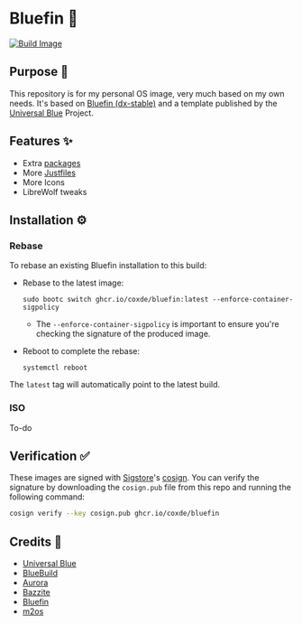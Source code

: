 # Bluefin 💙

[![Build Image](https://github.com/coxde/bluefin/actions/workflows/build.yml/badge.svg)](https://github.com/coxde/bluefin/actions/workflows/build.yml)

## Purpose 🤔

This repository is for my personal OS image, very much based on my own needs. It's based on [Bluefin (dx-stable)](https://github.com/ublue-os/bluefin/) and a template published by the [Universal Blue](https://universal-blue.org/) Project.

## Features ✨

-   Extra [packages](https://github.com/coxde/bluefin/blob/main/build_files/01-packages.sh)
-   More [Justfiles](https://github.com/coxde/bluefin/tree/main/build_files/20-just.sh)
-   More Icons
-   LibreWolf tweaks

## Installation ⚙️

### Rebase

To rebase an existing Bluefin installation to this build:

-   Rebase to the latest image:

    ```
    sudo bootc switch ghcr.io/coxde/bluefin:latest --enforce-container-sigpolicy
    ```

    -   The `--enforce-container-sigpolicy` is important to ensure you're checking the signature of the produced image.

-   Reboot to complete the rebase:
    ```
    systemctl reboot
    ```

The `latest` tag will automatically point to the latest build.

### ISO

To-do

## Verification ✅

These images are signed with [Sigstore](https://www.sigstore.dev/)'s [cosign](https://github.com/sigstore/cosign). You can verify the signature by downloading the `cosign.pub` file from this repo and running the following command:

```bash
cosign verify --key cosign.pub ghcr.io/coxde/bluefin
```

## Credits 💌

-   [Universal Blue](https://universal-blue.org/)
-   [BlueBuild](https://blue-build.org/)
-   [Aurora](https://getaurora.dev/)
-   [Bazzite](https://bazzite.gg/)
-   [Bluefin](https://projectbluefin.io/)
-   [m2os](https://github.com/m2giles/m2os)
